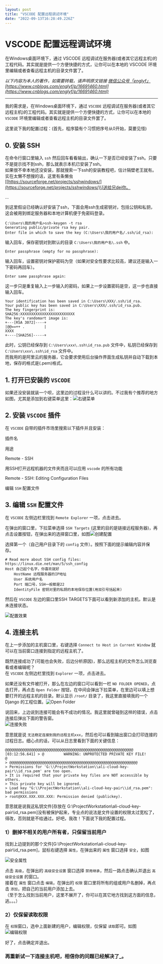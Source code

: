 ```yaml
---
layout: post
title: "VSCODE 配置远程调试环境"
date: "2022-09-13T16:28:49.226Z"
---
```

VSCODE 配置远程调试环境
===============

在Windows桌面环境下，通过 VSCODE 远程调试在服务器(或者其它远程主机)的工程代码。其实就是提供一个方便快捷的方式，让你可以在本地的 VSCODE 环境里编辑或者查看远程主机的目录文件罢了。

_以下内容为本人的著作，如需要转载，请声明原文链接 [微信公众号「englyf」](https://www.cnblogs.com/englyf/)[https://www.cnblogs.com/englyf/p/16691460.html](https://www.cnblogs.com/englyf/p/16691460.html)_

* * *

我的需求是，在Windows桌面环境下，通过 `VSCODE` 远程调试在服务器(或者其它远程主机)的工程代码。其实就是提供一个方便快捷的方式，让你可以在本地的 `VSCODE` 环境里编辑或者查看远程主机的目录文件罢了。

这里说下我的配置过程：(首先，程序猿有个习惯把序号从0开始，莫要见怪)  

0\. 安装 SSH
----------

在命令行窗口里输入 `ssh` 然后回车看看输出，确认一下是否已经安装了ssh。只要不是提示找不到ssh，那么就表示本机已安装了ssh。  
如果很不幸本地还没安装，那就搜索一下ssh的安装教程吧，估计隔壁老王就有。  
实在太懒不想搜的话，这里有条懒虫\[[https://sourceforge.net/projects/sshwindows/](https://sourceforge.net/projects/sshwindows/)\]送给兄dei你。  
  
...

到这里假设已经确认好安装了ssh，下面会用ssh生成密钥对，包括公钥和私钥，这会被用到绑定服务器和本地计算机便于免密码登录。

    C:\Users\我的用户名>ssh-keygen -t rsa
    Generating public/private rsa key pair.
    Enter file in which to save the key (C:\Users\我的用户名/.ssh/id_rsa):
    

输入回车，保存密钥对到默认的目录 `C:\Users\我的用户名\.ssh` 中。

    Enter passphrase (empty for no passphrase):
    

输入回车，设置密钥对保护密码为空（如果对安全性要求比较高，建议还是输入一下密码再回车）。

    Enter same passphrase again:
    

这一步只是重复输入上一步输入的密码，如果上一步设置密码是空，这一步也直接输入回车。

    Your identification has been saved in C:\Users\XXX/.ssh/id_rsa.
    Your public key has been saved in C:\Users\XXX/.ssh/id_rsa.pub.
    The key fingerprint is:
    SHA256:XXXXXXXXXXXXXXXXXXXXXXXXX
    The key's randomart image is:
    +---[RSA 3072]----+
    |@@==++ .         |
    XXXX
    +----[SHA256]-----+
    

此时，公钥已经保存到 `C:\Users\xxx\.ssh\id_rsa.pub` 文件中，私钥已经保存到 `C:\Users\xxx\.ssh\id_rsa` 文件中。  
而我用的是阿里云的服务器，它会要求使用后台操作界面生成私钥并自动下载到本地，保存的格式是(.pem)格式。

1\. 打开已安装的 `VSCODE`
-------------------

如果还没安装就装一个呗，这里边的过程没什么可以讲的。不过我有个推荐的地方如图，尤其是添加到右键菜单这里：![右键菜单](https://img2022.cnblogs.com/blog/2962155/202209/2962155-20220913234949368-1121817818.png)

2\. 安装 `VSCODE` 插件
------------------

在 `VSCODE` 自带的插件市场里搜索以下插件并且安装：

插件名

用途

Remote - SSH

用SSH打开远程机器的文件夹而且可以应用 `vscode` 的所有功能

Remote - SSH: Editing Configuration Files

编辑 `SSH` 配置文件

3\. 编辑 `SSH` 配置文件
-----------------

在 `VSCODE` 左侧边栏里找到 `Remote Explorer` 一项，点击进去。  
  
在弹出的窗口里，下拉菜单选择 `SSH Targets` (这里的目的是链接远程服务器)，再点击设置按钮，在弹出来的选择窗口里，如图![创建配置](https://img2022.cnblogs.com/blog/2962155/202209/2962155-20220913234949565-2007819470.png)

选择第一个（自己用户目录下的 `config` 文件）。按照下面的提示编辑内容并保存。

    # Read more about SSH config files: https://linux.die.net/man/5/ssh_config
    Host 自己起个名字，你喜欢就好
        HostName 远程服务器的IP地址
        User 系统用户名
        Port 端口号，SSH一般都是22
        IdentityFile 密钥对里的私钥的本地保存位置(用双引号括起来)
    

然后在 `VSCODE` 左边的窗口里SSH TARGETS下面可以看到新添加的主机，默认是未连接状态。  
  
![配置效果](https://img2022.cnblogs.com/blog/2962155/202209/2962155-20220913234949369-1914514891.png)

4\. 连接主机
--------

在上一步添加的主机窗口里，右键选择 `Connect to Host in Current Window` 就可以在当前窗口连接到指定的远程主机了。

既然连接成功了(可能也会失败，后边分析原因)，那么远程主机的文件怎么浏览查看或者编辑呢？  
在 `VSCODE` 左侧边栏里找到 `Explorer` 一项，点击进去。  
  
如果还没有文件被打开，那么在左边的窗口可以看到一栏 `NO FOLDER OPENED`，点击打开，再点击 `Open Folder` 按钮，在中间会弹出下拉菜单，在里边可以填上想要打开的远程主机的目录。默认显示 `/root/` 目录了，我这里直接填我的一个 Django 的工程位置。![Open Folder](https://img2022.cnblogs.com/blog/2962155/202209/2962155-20220913234949304-243644724.png)

说回来，上边说到连接可能会有不成功的情况。我这里就曾碰到这样的错误，点击连接后弹出下面的警告窗。  
![连接失败](https://img2022.cnblogs.com/blog/2962155/202209/2962155-20220913234949642-2093253962.png)

意思就是说 `无法稳定连接到我的远程主机xxx`，然后也可以看到输出窗口会打印连接的过程日志。细心点的话，可以从日志里看到下面的关键信息：

    @@@@@@@@@@@@@@@@@@@@@@@@@@@@@@@@@@@@@@@@@@@@@@@@@@@@@@@@@@@
    [03:12:56.641] > @         WARNING: UNPROTECTED PRIVATE KEY FILE!          @
    > @@@@@@@@@@@@@@@@@@@@@@@@@@@@@@@@@@@@@@@@@@@@@@@@@@@@@@@@@@@
    > Permissions for 'G:\\ProjectWorkstation\\ali-cloud-key-pair\\id_rsa.pem' are too open.
    > It is required that your private key files are NOT accessible by others.        
    > This private key will be ignored.
    > Load key "G:\\ProjectWorkstation\\ali-cloud-key-pair\\id_rsa.pem": bad permissions
    > root@XXX.XXX.XXX.XXX: Permission denied (publickey).
    

意思就是说我这私钥文件\[存放在 G:\\ProjectWorkstation\\ali-cloud-key-pair\\id\_rsa.pem\]没有被保护起来，专业点的说法是文件设置的权限太过宽松了，得改，否则就是不给通过。好吧，我改！下面说下我的配置过程。

### 1）删掉不相关的用户所有者，只保留当前用户

找到上边提到的那个文件\[G:\\ProjectWorkstation\\ali-cloud-key-pair\\id\_rsa.pem\]，鼠标右键选择 `属性`，在弹出来的 `属性` 窗口选择 `安全`，如图  
  
![安全属性](https://img2022.cnblogs.com/blog/2962155/202209/2962155-20220913234949574-216043266.png)  
  
点击 `高级`，在弹出的 `高级安全设置` 窗口选择 `禁用继承`，然后一路点击确认并退出 `高级安全设置` 的窗口。  
接着在 `属性` 窗口点击 `编辑`，在弹出的 `权限` 窗口里将所有的组或用户名删掉，再点击 `添加`，把自己的当前用户添加上去。  
（至于怎么找到当前用户，这里不展开了，你可以在其它地方找到这方面的信息，逃。。。）

### 2）仅保留读取权限

在 `权限`窗口，选中上面新建的用户，编辑权限，仅保留 `读取`即可。如图  
![编辑权限](https://img2022.cnblogs.com/blog/2962155/202209/2962155-20220913234949395-2107005347.png)  
  
好了，点击确定并退出。  

### 再重新试一下连接主机吧，相信你的问题已经解决了\_。